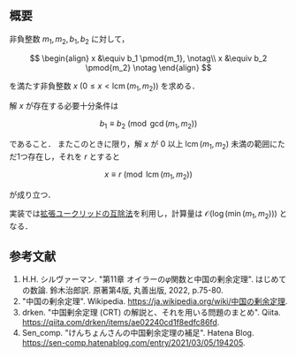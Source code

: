 ## 概要

非負整数 $m_1, m_2, b_1, b_2$ に対して，

$$
\begin{align}
x &\equiv b_1 \pmod{m_1}, \notag\\
x &\equiv b_2 \pmod{m_2} \notag
\end{align}
$$

を満たす非負整数 $x \ (0 \leq x < \operatorname{lcm}(m_1,m_2))$ を求める．

解 $x$ が存在する必要十分条件は

$$
b_1 \equiv b_2 \pmod{\gcd(m_1,m_2)}
$$

であること．
またこのときに限り，解 $x$ が $0$ 以上 $\operatorname{lcm}(m_1,m_2)$ 未満の範囲にただ1つ存在し，それを $r$ とすると

$$
x \equiv r \pmod{\operatorname{lcm}(m_1,m_2)}
$$

が成り立つ．

実装では[拡張ユークリッドの互除法](https://today2098.github.io/algorithm/src/Math/NumberTheory/extgcd.hpp)を利用し，計算量は $\mathcal{O}(\log(\min(m_1,m_2)))$ となる．


## 参考文献

1. H.H. シルヴァーマン. "第11章 オイラーの$\varphi$関数と中国の剰余定理". はじめての数論. 鈴木治郎訳. 原著第4版, 丸善出版, 2022, p.75-80.
1. "中国の剰余定理". Wikipedia. <https://ja.wikipedia.org/wiki/中国の剰余定理>.
1. drken. "中国剰余定理 (CRT) の解説と、それを用いる問題のまとめ". Qiita. <https://qiita.com/drken/items/ae02240cd1f8edfc86fd>.
1. Sen_comp. "けんちょんさんの中国剰余定理の補足". Hatena Blog. <https://sen-comp.hatenablog.com/entry/2021/03/05/194205>.
